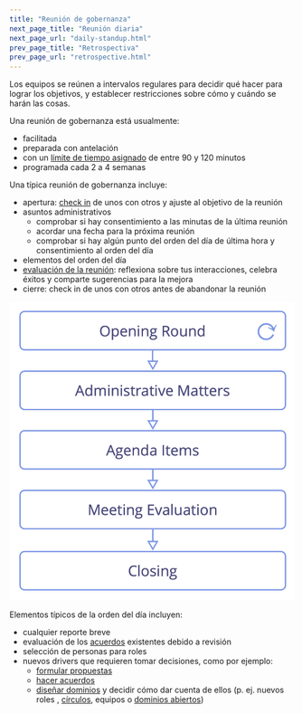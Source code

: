 ```yaml
---
title: "Reunión de gobernanza"
next_page_title: "Reunión diaria"
next_page_url: "daily-standup.html"
prev_page_title: "Retrospectiva"
prev_page_url: "retrospective.html"
---
```



<div class="card summary"><div class="card-body">Los equipos se reúnen a intervalos regulares para decidir qué hacer para lograr los objetivos, y establecer restricciones sobre cómo y cuándo se harán las cosas.
</div></div>

Una reunión de gobernanza está usualmente:

-   facilitada
-   preparada con antelación
-   con un [límite de tiempo asignado](timebox-activities.html) de entre 90 y 120 minutos
-   programada cada 2 a 4 semanas

Una típica reunión de gobernanza incluye:

-   apertura: [check in](check-in.html) de unos con otros y ajuste al objetivo de la reunión
-   asuntos administrativos
    -   comprobar si hay consentimiento a las minutas de la última reunión
    -   acordar una fecha para la próxima reunión
    -   comprobar si hay algún punto del orden del día de última hora y  consentimiento al orden del día
-   elementos del orden del día
-   [evaluación de la reunión](evaluate-meetings.html): reflexiona sobre tus interacciones, celebra éxitos y comparte sugerencias para la mejora
-   cierre: check in de unos con otros antes de abandonar la reunión

![Fases de una reunión de gobernanza](img/meetings/governance-meeting.png)

Elementos típicos de la orden del día incluyen:

-   cualquier reporte breve
-   evaluación de los <a href="glossary.html#entry-agreement" class="glossary-tooltip" data-toggle="tooltip" title="Acuerdo: Una pauta, proceso, protocolo o política que ha sido acordado y se ha diseñado para guiar el flujo de valor.">acuerdos</a> existentes debido a revisión
-   selección de personas para roles
-   nuevos drivers que requieren tomar decisiones, como por ejemplo:
    -   [formular propuestas](co-create-proposals.html)
    -   [hacer acuerdos](consent-decision-making.html)
    -   [diseñar dominios](clarify-and-develop-domains.html) y decidir cómo dar cuenta de ellos (p. ej. nuevos roles [](role.html), [círculos](circle.html), equipos o [dominios abiertos](open-team.html))


